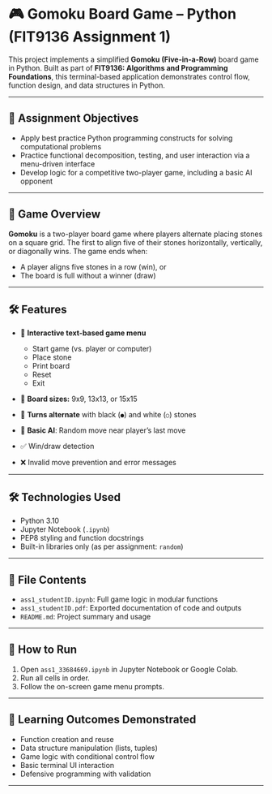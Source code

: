 # 🎮 Gomoku Board Game – Python (FIT9136 Assignment 1)

This project implements a simplified **Gomoku (Five-in-a-Row)** board game in Python.
Built as part of **FIT9136: Algorithms and Programming Foundations**, this terminal-based application demonstrates control flow, function design, and data structures in Python.

---

## 🎯 Assignment Objectives

-  Apply best practice Python programming constructs for solving computational problems
- Practice functional decomposition, testing, and user interaction via a menu-driven interface
- Develop logic for a competitive two-player game, including a basic AI opponent

---

## 🧩 Game Overview

**Gomoku** is a two-player board game where players alternate placing stones on a square grid. The first to align five of their stones horizontally, vertically, or diagonally wins. The game ends when:
- A player aligns five stones in a row (win), or
- The board is full without a winner (draw)

---

## 🛠 Features

- 🧭 **Interactive text-based game menu**
  - Start game (vs. player or computer)
  - Place stone
  - Print board
  - Reset
  - Exit

- 📐 **Board sizes:** 9x9, 13x13, or 15x15
- 🔁 **Turns alternate** with black (`●`) and white (`○`) stones
- 🤖 **Basic AI**: Random move near player’s last move
- ✅ Win/draw detection
- ❌ Invalid move prevention and error messages

---

## 🛠 Technologies Used

- Python 3.10
- Jupyter Notebook (`.ipynb`)
- PEP8 styling and function docstrings
- Built-in libraries only (as per assignment: `random`)

---

## 📁 File Contents

- `ass1_studentID.ipynb`: Full game logic in modular functions
- `ass1_studentID.pdf`: Exported documentation of code and outputs
- `README.md`: Project summary and usage

---

## 🚀 How to Run

1. Open `ass1_33684669.ipynb` in Jupyter Notebook or Google Colab.
2. Run all cells in order.
3. Follow the on-screen game menu prompts.

---

## 🧠 Learning Outcomes Demonstrated

- Function creation and reuse
- Data structure manipulation (lists, tuples)
- Game logic with conditional control flow
- Basic terminal UI interaction
- Defensive programming with validation

---


